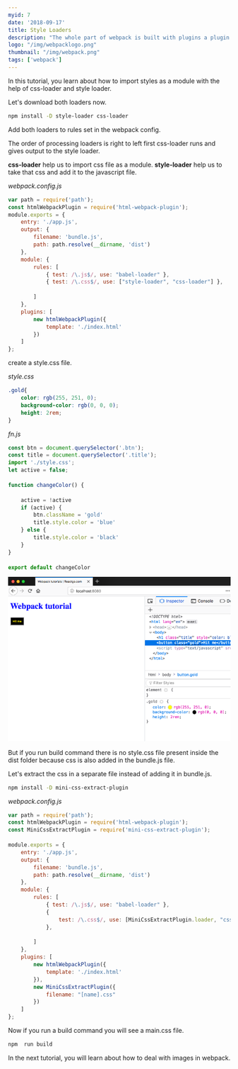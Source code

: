 ```yaml
---
myid: 7
date: '2018-09-17'
title: Style Loaders
description: "The whole part of webpack is built with plugins a plugin is just an instance where it has a apply method so that we can access the entire compilation life cycle of the webpack."
logo: "/img/webpacklogo.png"
thumbnail: "/img/webpack.png"
tags: ['webpack']
---
```


In this tutorial, you learn about how to import styles as a module with the help of css-loader and style loader.

Let's download both loaders now.

```bash
npm install -D style-loader css-loader
```

Add both loaders to rules set in the webpack config.



The order of processing loaders is right to left first css-loader runs and gives output to the style loader.

**css-loader** help us to import css file as a module.
**style-loader** help us to take that css and add it to the javascript file.

*webpack.config.js*

```js
var path = require('path');
const htmlWebpackPlugin = require('html-webpack-plugin');
module.exports = {
    entry: './app.js',
    output: {
        filename: 'bundle.js',
        path: path.resolve(__dirname, 'dist')
    },
    module: {
        rules: [
            { test: /\.js$/, use: "babel-loader" },
            { test: /\.css$/, use: ["style-loader", "css-loader"] },

        ]
    },
    plugins: [
        new htmlWebpackPlugin({
            template: './index.html'
        })
    ]
};
```

create a style.css file.

*style.css*

```css
.gold{
    color: rgb(255, 251, 0);
    background-color: rgb(0, 0, 0);
    height: 2rem;
}
```

*fn.js*

```js
const btn = document.querySelector('.btn');
const title = document.querySelector('.title');
import './style.css';
let active = false;

function changeColor() {

    active = !active
    if (active) {
        btn.className = 'gold'
        title.style.color = 'blue'
    } else {
        title.style.color = 'black'
    }
}

export default changeColor
```

![webpack style loaders](./gold.png)

But if you run build command there is no style.css file present inside the dist folder because css is also added in the bundle.js file.

Let's extract the css in a separate file instead of adding it in bundle.js.

```bash
npm install -D mini-css-extract-plugin
```


*webpack.config.js*

```js
var path = require('path');
const htmlWebpackPlugin = require('html-webpack-plugin');
const MiniCssExtractPlugin = require('mini-css-extract-plugin');

module.exports = {
    entry: './app.js',
    output: {
        filename: 'bundle.js',
        path: path.resolve(__dirname, 'dist')
    },
    module: {
        rules: [
            { test: /\.js$/, use: "babel-loader" },
            {
                test: /\.css$/, use: [MiniCssExtractPlugin.loader, "css-loader"]
            },

        ]
    },
    plugins: [
        new htmlWebpackPlugin({
            template: './index.html'
        }),
        new MiniCssExtractPlugin({
            filename: "[name].css"
        })
    ]
};
```
Now if you run a build command you will see a main.css file.

```bash
npm  run build
```

In the next tutorial, you will learn about how to deal with images in webpack.